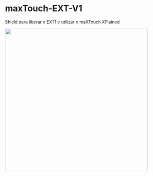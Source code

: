 # maxTouch-EXT-V1

Shield para liberar o EXT1 e utilizar o maXTouch XPlained

<img src="/Imagens/maxTouch-EXT-V1.png" width="470px" height="470px">
